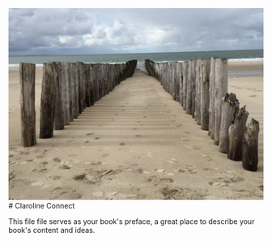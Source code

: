 ![](IMG_0853.JPG)# Claroline Connect

This file file serves as your book's preface, a great place to describe your book's content and ideas.
